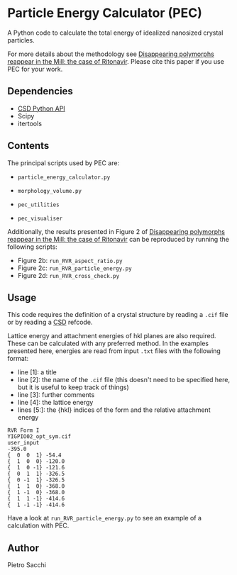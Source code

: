 # Particle Energy Calculator (PEC)

A Python code to calculate the total energy of idealized nanosized crystal particles.

For more details about the methodology
see [Disappearing polymorphs reappear in the Mill: the case of Ritonavir](https://doi.org/10.26434/chemrxiv-2023-gz7kb).
Please cite this paper if you use PEC for your work.

## Dependencies

- [CSD Python API](https://www.ccdc.cam.ac.uk/solutions/software/csd-python/)
- Scipy
- itertools

## Contents

The principal scripts used by PEC are:

- `particle_energy_calculator.py`

- `morphology_volume.py`

- `pec_utilities`

- `pec_visualiser`

Additionally, the results presented in Figure 2
of [Disappearing polymorphs reappear in the Mill: the case of Ritonavir](https://doi.org/10.26434/chemrxiv-2023-gz7kb)
can be reproduced by running the following scripts:

- Figure 2b: `run_RVR_aspect_ratio.py`
- Figure 2c: `run_RVR_particle_energy.py`
- Figure 2d: `run_RVR_cross_check.py`

## Usage

This code requires the definition of a crystal structure by reading a `.cif` file or by reading
a [CSD](https://www.ccdc.cam.ac.uk/solutions/software/csd/) refcode.

Lattice energy and attachment energies of hkl planes are also required. These can be calculated with any preferred 
method. In the examples presented here, energies are read from input `.txt` files with the following format:

- line [1]: a title
- line [2]: the name of the `.cif` file (this doesn't need to be specified here, but it is useful to keep track of things)
- line [3]: further comments
- line [4]: the lattice energy
- lines [5:]: the {hkl} indices of the form and the relative attachment energy


```
RVR Form I
YIGPIO02_opt_sym.cif
user_input
-395.0
{  0  0  1}	-54.4
{  1  0  0}	-120.0
{  1  0 -1}	-121.6
{  0  1  1}	-326.5
{  0 -1  1}	-326.5
{  1  1  0}	-368.0
{  1 -1  0}	-368.0
{  1  1 -1}	-414.6
{  1 -1 -1}	-414.6
```

Have a look at `run_RVR_particle_energy.py` to see an example of a calculation with PEC.

## Author

Pietro Sacchi